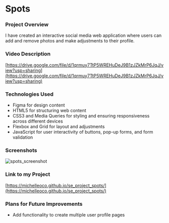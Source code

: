 # Spots

### Project Overview

I have created an interactive social media web application where users can add and remove photos and make adjustments to their profile.

### Video Description

[https://drive.google.com/file/d/1qrmuy7TtP5WREHuDeJ9B1zJZkMrP6JqJ/view?usp=sharing](https://drive.google.com/file/d/1qrmuy7TtP5WREHuDeJ9B1zJZkMrP6JqJ/view?usp=sharing)

### Technologies Used

- Figma for design content
- HTML5 for structuring web content
- CSS3 and Media Queries for styling and ensuring responsiveness across different devices
- Flexbox and Grid for layout and adjustments
- JavaScript for user interactivity of buttons, pop-up forms, and form validation

### Screenshots

![spots_screenshot](https://github.com/user-attachments/assets/e31dd35d-d52c-494b-81cd-167196debe70)

### Link to my Project

[https://michelleoco.github.io/se_project_spots/](https://michelleoco.github.io/se_project_spots/)

### Plans for Future Improvements

- Add functionality to create multiple user profile pages
